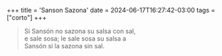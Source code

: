 +++
title = 'Sanson Sazona'
date = 2024-06-17T16:27:42-03:00
tags = ["corto"]
+++

> Si Sansón no sazona su salsa con sal,<br>
> e sale sosa; le sale sosa su salsa a<br>
> Sansón si la sazona sin sal.

<!--more-->

